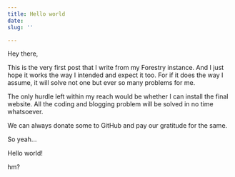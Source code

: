 ```yaml
---
title: Hello world
date: 
slug: ''

---
```

Hey there,

This is the very first post that I write from my Forestry instance. And I just hope it works the way I intended and expect it too. For if it does the way I assume, it will solve not one but ever so many problems for me.

The only hurdle left within my reach would be whether I can install the final website. All the coding and blogging problem will be solved in no time whatsoever.

We can always donate some to GitHub and pay our gratitude for the same.

So yeah...

Hello world!

hm?